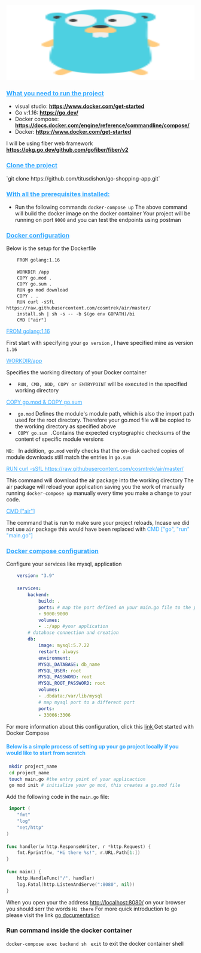 <a href="#"><img width="100%" src="https://raw.githubusercontent.com/titusdishon/titusdishon/master/golang.svg" height="200px"/></a>

<h3 style="color:#33A8FF"><u>What you need to run the project</u></h3>

- visual studio: **https://www.docker.com/get-started**
- Go v:1.16: **https://go.dev/**
- Docker compose: **https://docs.docker.com/engine/reference/commandline/compose/**
- Docker: **https://www.docker.com/get-started**

I will be using fiber web framework **https://pkg.go.dev/github.com/gofiber/fiber/v2**

<h3 style="color:#33A8FF"> <u>Clone the project</u> </h3>
`git clone https://github.com/titusdishon/go-shopping-app.git`


<h3 style="color:#33A8FF"><u>With all the prerequisites installed:</u></h3>


- Run the following commands `docker-compose up`
The above command will build the docker image on the docker container 
Your project will be running on port `9000`  and you can test the endpoints using postman

<h3 style="color:#33A8FF"><u>Docker configuration</u></h3>

Below is the setup for the Dockerfile 

```Docker
    FROM golang:1.16

    WORKDIR /app
    COPY go.mod .
    COPY go.sum .
    RUN go mod download
    COPY . .
    RUN curl -sSfL https://raw.githubusercontent.com/cosmtrek/air/master/
    install.sh | sh -s -- -b $(go env GOPATH)/bi 
    CMD ["air"] 

```

<u style="color:#33A8FF">
FROM golang:1.16
</u>

First start with specifying your `go version` , I have specified mine as version `1.16`

 
<u style="color:#33A8FF">
WORKDIR/app
</u>

Specifies the working directory of your Docker container
- ` RUN, CMD, ADD, COPY or ENTRYPOINT` will be executed in the specified working directory
  

<u style="color:#33A8FF">
 COPY go.mod & COPY go.sum
</u>

- ` go.mod` Defines the module's module path, which is also the import path used for the root directory. Therefore your go.mod file will be copied to the working directory as specified above
- ` COPY go.sum .`Contains the expected cryptographic checksums of the content of specific module versions

 `NB: ` In addition,` go.mod` verify checks that the on-disk cached copies of module downloads still match the entries in `go.sum`

 <u style="color:#33A8FF">
  RUN curl -sSfL https://raw.githubusercontent.com/cosmtrek/air/master/ 
 </u>

This command will download the air package into the working directory
The air package will reload your application saving you the work of manually running `docker-compose up` manually every time you make a change to your code.

<u style="color:#33A8FF">
 CMD ["air"]
</u>

The command that is run to make sure your project reloads, Incase we did not use `air` package this would have been replaced with  <span style="color:#33A8FF"> CMD ["go", "run" "main.go"]</span>


<h3 style="color:#33A8FF"><u>Docker compose configuration</u></h3>
Configure your services like mysql, application

```Yaml
    version: "3.9"

    services:
        backend:
            build: .
            ports: # map the port defined on your main.go file to the port exposed  by container
            - 9000:9000
            volumes:
            - .:/app #your application
        # database connection and creation
        db:
            image: mysql:5.7.22
            restart: always
            environment:
            MYSQL_DATABASE: db_name
            MYSQL_USER: root
            MYSQL_PASSWORD: root
            MYSQL_ROOT_PASSWORD: root
            volumes:
            - .dbdata:/var/lib/mysql
            # map mysql port to a different port
            ports:
            - 33066:3306


```
For more information about this configuration, click this [ link ](https://docs.docker.com/compose/gettingstarted/) Get started with Docker Compose 
 
<h4 style="color:#33A8FF">Below is a  simple process of setting up your go project locally if you would like to start from scratch</h4>

```bash
 mkdir project_name
 cd project_name
 touch main.go #the entry point of your applicaction
 go mod init # initialize your go mod, this creates a go.mod file

```
Add the following code in the `main.go` file:
```go
 import (
    "fmt"
    "log"
    "net/http"
)

func handler(w http.ResponseWriter, r *http.Request) {
    fmt.Fprintf(w, "Hi there %s!", r.URL.Path[1:])
}

func main() {
    http.HandleFunc("/", handler)
    log.Fatal(http.ListenAndServe(":8080", nil))
}

```

When you open your the address [http://localhost:8080/](http://localhost:8080/) on your browser you should serr the words `Hi there`
For more quick introduction to go please visit the link [go documentation](https://golang.org/doc/)


### Run command inside the docker container 
`docker-compose exec backend sh `
`exit` to exit the docker container shell 